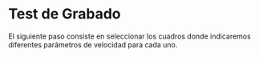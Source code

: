 # Test de Grabado

El siguiente paso consiste en seleccionar los cuadros donde indicaremos diferentes parámetros de velocidad para cada uno.

